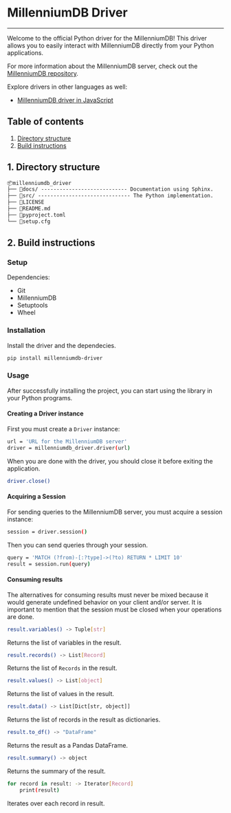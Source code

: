 # MillenniumDB Driver
---
Welcome to the official Python driver for the MillenniumDB! This driver allows you to easily interact with MillenniumDB directly from your Python applications.

For more information about the MillenniumDB server, check out the [MillenniumDB repository](https://github.com/MillenniumDB/MillenniumDB).

Explore drivers in other languages as well:

- [MillenniumDB driver in JavaScript](https://github.com/MillenniumDB/MillenniumDB-driver-javascript)

## Table of contents

1. [Directory structure](#1-directory-structure)
2. [Build instructions](#2-build-instructions)

## 1. Directory structure

```txt
📦millenniumdb_driver
├── 📂docs/ ---------------------------- Documentation using Sphinx.
├── 📂src/ ------------------------------ The Python implementation.
├── 📜LICENSE
├── 📜README.md
├── 📜pyproject.toml
└── 📜setup.cfg
```

## 2. Build instructions

### Setup

Dependencies:

- Git
- MillenniumDB
- Setuptools
- Wheel

### Installation

Install the driver and the dependecies.

```bash
pip install millenniumdb-driver
```

### Usage

After successfully installing the project, you can start using the library in your Python programs.

#### Creating a Driver instance

First you must create a `Driver` instance:

```bash
url = 'URL for the MillenniumDB server'
driver = millenniumdb_driver.driver(url)
```

When you are done with the driver, you should close it before exiting the application.

```bash
driver.close()
```

#### Acquiring a Session

For sending queries to the MillenniumDB server, you must acquire a session instance:

```bash
session = driver.session()
```

Then you can send queries through your session.

```bash
query = 'MATCH (?from)-[:?type]->(?to) RETURN * LIMIT 10'
result = session.run(query)
```

#### Consuming results

The alternatives for consuming results must never be mixed because it would generate undefined behavior on your client and/or server. It is important to mention that the session must be closed when your operations are done.

```bash
result.variables() -> Tuple[str]
```

Returns the list of variables in the result.

```bash
result.records() -> List[Record]
```

Returns the list of `Records` in the result.

```bash
result.values() -> List[object]
```

Returns the list of values in the result.

```bash
result.data() -> List[Dict[str, object]]
```

Returns the list of records in the result as dictionaries.

```bash
result.to_df() -> "DataFrame"
```

Returns the result as a Pandas DataFrame.

```bash
result.summary() -> object
```

Returns the summary of the result.

```bash
for record in result: -> Iterator[Record]
    print(result)
```

Iterates over each record in result.
